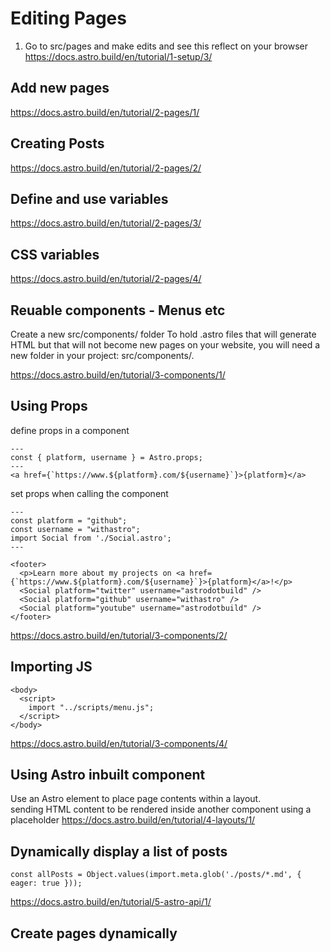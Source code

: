 # Editing Pages
1. Go to src/pages and make edits and see this reflect on your browser
https://docs.astro.build/en/tutorial/1-setup/3/

## Add new pages
https://docs.astro.build/en/tutorial/2-pages/1/

## Creating Posts
https://docs.astro.build/en/tutorial/2-pages/2/

## Define and use variables
https://docs.astro.build/en/tutorial/2-pages/3/

## CSS variables
https://docs.astro.build/en/tutorial/2-pages/4/

## Reuable components - Menus etc
Create a new src/components/ folder
To hold .astro files that will generate HTML but that will not become new pages on your website, you will need a new folder in your project: src/components/.

https://docs.astro.build/en/tutorial/3-components/1/

## Using Props
define props in a component
```
---
const { platform, username } = Astro.props;
---
<a href={`https://www.${platform}.com/${username}`}>{platform}</a>
```

set props when calling the component
```
---
const platform = "github";
const username = "withastro";
import Social from './Social.astro';
---

<footer>
  <p>Learn more about my projects on <a href={`https://www.${platform}.com/${username}`}>{platform}</a>!</p>
  <Social platform="twitter" username="astrodotbuild" />
  <Social platform="github" username="withastro" />
  <Social platform="youtube" username="astrodotbuild" />
</footer>
```
https://docs.astro.build/en/tutorial/3-components/2/

## Importing JS
```
<body>
  <script>
    import "../scripts/menu.js";
  </script>
</body>
```
https://docs.astro.build/en/tutorial/3-components/4/

## Using Astro inbuilt <slot /> component
Use an Astro <slot /> element to place page contents within a layout.  
sending HTML content to be rendered inside another component using a <slot /> placeholder
https://docs.astro.build/en/tutorial/4-layouts/1/

## Dynamically display a list of posts
```
const allPosts = Object.values(import.meta.glob('./posts/*.md', { eager: true }));
```
https://docs.astro.build/en/tutorial/5-astro-api/1/

## Create pages dynamically
